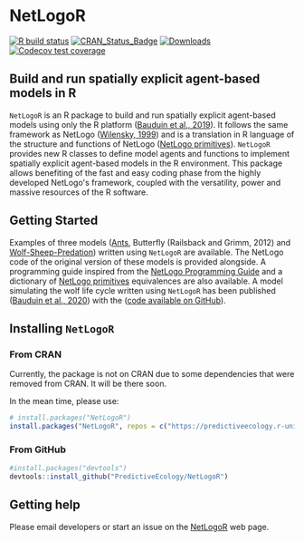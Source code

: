 # NetLogoR

<!-- badges: start -->
[![R build status](https://github.com/PredictiveEcology/NetLogoR/workflows/R-CMD-check/badge.svg)](https://github.com/PredictiveEcology/NetLogoR/actions)
[![CRAN_Status_Badge](http://www.r-pkg.org/badges/version/NetLogoR)](https://cran.r-project.org/package=NetLogoR)
[![Downloads](http://cranlogs.r-pkg.org/badges/grand-total/NetLogoR)](https://cran.r-project.org/package=NetLogoR)
[![Codecov test coverage](https://codecov.io/gh/PredictiveEcology/NetLogoR/branch/main/graph/badge.svg)](https://app.codecov.io/gh/PredictiveEcology/NetLogoR?branch=main)
<!-- badges: end -->

## Build and run spatially explicit agent-based models in R

`NetLogoR` is an R package to build and run spatially explicit agent-based models using only the R platform ([Bauduin et al., 2019](https://doi.org/10.1111/ecog.04516)).
It follows the same framework as NetLogo ([Wilensky, 1999](https://www.netlogo.org)) and is a translation in R language of the structure and functions of NetLogo ([NetLogo primitives](https://docs.netlogo.org/dictionary.html)).
`NetLogoR` provides new R classes to define model agents and functions to implement spatially explicit agent-based models in the R environment.
This package allows benefiting of the fast and easy coding phase from the highly developed NetLogo's framework, coupled with the versatility, power and massive resources of the R software.

## Getting Started

Examples of three models ([Ants](https://ccl.northwestern.edu/netlogo/models/Ants), Butterfly (Railsback and Grimm, 2012) and [Wolf-Sheep-Predation](https://ccl.northwestern.edu/netlogo/models/WolfSheepPredation)) written using `NetLogoR` are available. The NetLogo code of the original version of these models is provided alongside.
A programming guide inspired from the [NetLogo Programming Guide](https://docs.netlogo.org/programming.html) and a dictionary of [NetLogo primitives](https://docs.netlogo.org/dictionary.html) equivalences are also available.
A model simulating the wolf life cycle written using `NetLogoR` has been published ([Bauduin et al., 2020](https://www.sciencedirect.com/science/article/pii/S0304380020302799?via%3Dihub)) with the ([code available on GitHub](https://github.com/SarahBauduin/appendix_wolfIBM)).

## Installing `NetLogoR`

### From CRAN

Currently, the package is not on CRAN due to some dependencies that were removed from CRAN. It will be there soon.

In the mean time, please use:
```r
# install.packages("NetLogoR")
install.packages("NetLogoR", repos = c("https://predictiveecology.r-universe.dev", getOption("repos")))
```

### From GitHub

```r
#install.packages("devtools")
devtools::install_github("PredictiveEcology/NetLogoR")
```

## Getting help

Please email developers or start an issue on the [NetLogoR](https://Github.com/PredictiveEcology/NetLogoR) web page.
